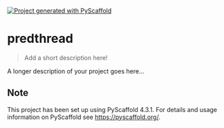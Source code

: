 <!-- These are examples of badges you might want to add to your README:
     please update the URLs accordingly

[![Built Status](https://api.cirrus-ci.com/github/<USER>/predthread.svg?branch=main)](https://cirrus-ci.com/github/<USER>/predthread)
[![ReadTheDocs](https://readthedocs.org/projects/predthread/badge/?version=latest)](https://predthread.readthedocs.io/en/stable/)
[![Coveralls](https://img.shields.io/coveralls/github/<USER>/predthread/main.svg)](https://coveralls.io/r/<USER>/predthread)
[![PyPI-Server](https://img.shields.io/pypi/v/predthread.svg)](https://pypi.org/project/predthread/)
[![Conda-Forge](https://img.shields.io/conda/vn/conda-forge/predthread.svg)](https://anaconda.org/conda-forge/predthread)
[![Monthly Downloads](https://pepy.tech/badge/predthread/month)](https://pepy.tech/project/predthread)
[![Twitter](https://img.shields.io/twitter/url/http/shields.io.svg?style=social&label=Twitter)](https://twitter.com/predthread)
-->

[![Project generated with PyScaffold](https://img.shields.io/badge/-PyScaffold-005CA0?logo=pyscaffold)](https://pyscaffold.org/)

# predthread

> Add a short description here!

A longer description of your project goes here...


<!-- pyscaffold-notes -->

## Note

This project has been set up using PyScaffold 4.3.1. For details and usage
information on PyScaffold see https://pyscaffold.org/.
